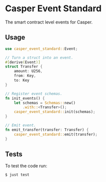 # Casper Event Standard

The smart contract level events for Casper.

## Usage

```rust
use casper_event_standard::Event;

// Turn a struct into an event.
#[derive(Event)]
struct Transfer {
    amount: U256,
    from: Key,
    to: Key
}

// Register event schemas.
fn init_events() {
    let schemas = Schemas::new()
        .with::<Transfer>();
    casper_event_standard::init(schemas);
}

// Emit event.
fn emit_transfer(transfer: Transfer) {
    casper_event_standard::emit(transfer);
}
```

## Tests

To test the code run:

```bash
$ just test
```
